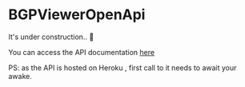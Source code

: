 # BGPViewerOpenApi

It's under construction.. :construction:

You can access the API documentation [here](https://bgpviewer.herokuapp.com/swagger/index.html)

PS: as the API is hosted on Heroku , first call to it needs to await your awake.
